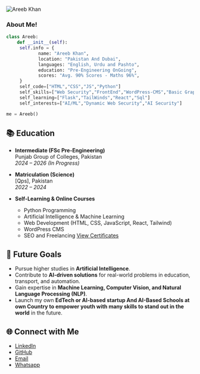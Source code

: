 ![Areeb Khan](https://raw.githubusercontent.com/AREEBKHAN123/Areeb-Khan/refs/heads/main/areebkhan.svg)
### About Me!
```python
class Areeb:
    def __init__(self):
     self.info = {
            name: "Areeb Khan",
            location: "Pakistan And Dubai",
            languages: "English, Urdu and Pashto",
            education: "Pre-Engineering OnGoing",
            scores: "Avg. 90% Scores - Maths 96%",
     }
     self_code=["HTML","CSS","JS","Python"]
     self_skills=["Web Security","FrontEnd","WordPress-CMS","Basic Graphics"]
     self_learning=["Flask","TailWinds","React","Sql"]
     self_interests=["AI/ML","Dynamic Web Security","AI Security"]

me = Areeb()
```
## 📚 Education

- **Intermediate (FSc Pre-Engineering)**  
  Punjab Group of Colleges, Pakistan  
  *2024 – 2026 (In Progress)*  

- **Matriculation (Science)**  
  [Qps], Pakistan  
  *2022 – 2024*  

- **Self-Learning & Online Courses**  
  - Python Programming  
  - Artificial Intelligence & Machine Learning  
  - Web Development (HTML, CSS, JavaScript, React, Tailwind)  
  - WordPress CMS
  - SEO and Freelancing [View Certificates](https://drive.google.com/drive/folders/1pRQpWboU26HV81vxmbaZ6NmwHS46Jqko?usp=sharing)


## 🚀 Future Goals

- Pursue higher studies in **Artificial Intelligence**.  
- Contribute to **AI-driven solutions** for real-world problems in education, transport, and automation.  
- Gain expertise in **Machine Learning, Computer Vision, and Natural Language Processing (NLP)**.   
- Launch my own **EdTech or AI-based startup And AI-Based Schools at own Country to empower youth with many skills to stand out in the world** in the future.  

## 🌐 Connect with Me

- [LinkedIn](https://www.linkedin.com/in/areebkhan123/)  
- [GitHub](https://github.com/areebkhan123)   
- [Email](areebsam2@gmail.com)
- [Whatsapp](https://wa.me/+923285666671)



